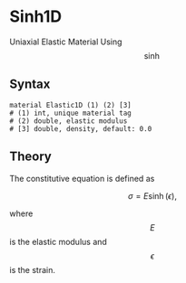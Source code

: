 # Sinh1D

Uniaxial Elastic Material Using $$\sinh$$

## Syntax

```
material Elastic1D (1) (2) [3]
# (1) int, unique material tag
# (2) double, elastic modulus
# [3] double, density, default: 0.0
```

## Theory

The constitutive equation is defined as

$$
\sigma=E\sinh(\epsilon),
$$

where $$E$$ is the elastic modulus and $$\epsilon$$ is the strain.
